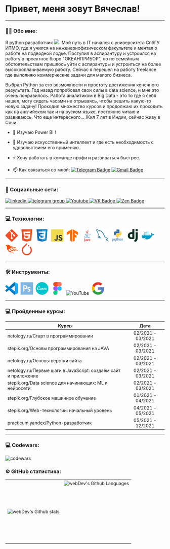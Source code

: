 # Привет, меня зовут Вячеслав!

---

### :man_technologist: Обо мне:

Я python разработчик <img src="https://media.giphy.com/media/WUlplcMpOCEmTGBtBW/giphy.gif" width="30px">. Мой путь в IT начался с университета СпбГУ ИТМО, где я учился на инженернофизическом факультете и мечтал о работе на подводной лодке. Поступил в аспирантуру и устроился на работу в проектное бюро "ОКЕАНПРИБОР", но по семейным обстоятельствам пришлось уйти с аспирантуры и устроиться на более высокооплачиваемую работу. Сейчас я перешел на работу freelance где выполняю коммерческие задачи для малого бизнеса. 

Выбрал Python за его возможности и простоту достижения конечного результата. Год назад попробовал свои силы в data science, и мне это очень понравилось. Работа аналитиком в Big Data - это то где я себя нашел, могу сидеть часами не отрываясь, чтобы решить какую-то новую задачу! Проходил множество курсов и продолжаю их проходить как на английском так и на руском языке, постоянно читаю и развиваюсь. Что еще интересного... Жил 7 лет в Индии, сейчас живу в Сочи. 

- :telescope: Изучаю Power BI !

- :seedling: Изучаю искусственный интеллект и где есть необходимость с удовольствием его применяю.

- :zap: Хочу работать в команде профи и развиваться быстрее.

- :mailbox: Как связаться со мной: [![Telegram Badge](https://img.shields.io/badge/-beom_molchun-blue?style=flat&logo=Telegram&logoColor=white)](https://t.me/Beom_molchun) [![Gmail Badge](https://img.shields.io/badge/-Gmail-red?style=flat&logo=Gmail&logoColor=white)](mailto:beom.mantra@gmail.com)

---

### 🤝 Социальные сети:

  <div id="badges">
    <a href="https://www.linkedin.com/in/be0m" target="_blank">
      <img src="https://cdn-icons-png.flaticon.com/512/2504/2504799.png" width="40" height="40" alt="linkedin" />
    </a>
    <a href="https://t.me/beom_molchun" target="_blank">
      <img src="https://cdn-icons-png.flaticon.com/512/2111/2111646.png" width="40" height="40" alt="telegram group" />
    </a>
    <a href="https://www.youtube.com/channel/UC2AnBHVrnlVGpgyEDaRnVnA" target="_blank">
      <img src="https://cdn-icons-png.flaticon.com/512/3670/3670147.png" width="40" height="40" alt="Youtube"/>
    </a>
    <a href="https://vk.com/ramanov_vyacheslav" target="_blank">
      <img src="https://cdn-icons-png.flaticon.com/512/145/145813.png" width="40" height="40" alt="VK Badge"/>
    </a>
    <a href="https://dzen.ru/ai_" target="_blank">
      <img src="https://upload.wikimedia.org/wikipedia/commons/thumb/a/ab/Yandex_Zen_logo_icon.svg/1024px-Yandex_Zen_logo_icon.svg.png" width="40" height="40" alt="Zen Badge"/>
    </a>
  </div>

---

### 💻 Технологии:

<div>
  <img src="https://github.com/devicons/devicon/blob/master/icons/git/git-original.svg" title="git" alt="git" width="40" height="40"/>&nbsp
  <img src="https://github.com/devicons/devicon/blob/master/icons/html5/html5-original.svg" title="html5" alt="html5" width="40" height="40"/>&nbsp
  <img src="https://github.com/devicons/devicon/blob/master/icons/css3/css3-original.svg" title="css" alt="css" width="40" height="40"/>&nbsp
  <img src="https://github.com/devicons/devicon/blob/master/icons/javascript/javascript-original.svg" title="javascript" alt="javascript" width="40" height="40"/>&nbsp
  <img src="https://github.com/devicons/devicon/blob/master/icons/tensorflow/tensorflow-original.svg" title="TensorFlow" alt="TensorFlow" width="40" height="40"/>&nbsp
  <img src="https://github.com/devicons/devicon/blob/master/icons/java/java-original-wordmark.svg" title="java" alt="java" width="40" height="40"/>&nbsp
  <img src="https://github.com/devicons/devicon/blob/master/icons/mysql/mysql-original.svg" title="mySQL" alt="mySQL" width="40" height="40"/>&nbsp
  <img src="https://github.com/devicons/devicon/blob/master/icons/python/python-original-wordmark.svg" title="python" alt="python" width="40" height="40"/>&nbsp
  <img src="https://github.com/devicons/devicon/blob/master/icons/django/django-plain.svg" title="Django" alt="Django" width="40" height="40"/>&nbsp
  <img src="https://github.com/devicons/devicon/blob/master/icons/docker/docker-plain.svg" title="Docker" alt="Docker" width="40" height="40"/>&nbsp
  <img src="https://github.com/devicons/devicon/blob/master/icons/phoenix/phoenix-original.svg" title="phoenix" alt="phoenix" width="40" height="40"/>&nbsp
  <img src="https://github.com/devicons/devicon/blob/master/icons/pytorch/pytorch-original.svg" title="PyTorch" alt="PyTorch" width="40" height="40"/>&nbsp;
</div>

---

### 🛠 Инструменты:

<div>
  <img src="https://github.com/devicons/devicon/blob/master/icons/vscode/vscode-original.svg" title="vscode" alt="vscode" width="40" height="40"/>&nbsp;
  <img src="https://github.com/devicons/devicon/blob/master/icons/photoshop/photoshop-plain.svg" title="photoshop" alt="photoshop" width="40" height="40"/>&nbsp;
  <img src="https://github.com/devicons/devicon/blob/master/icons/canva/canva-original.svg" title="canva" alt="canva" width="40" height="40"/>&nbsp;
  <img src="https://github.com/devicons/devicon/blob/master/icons/figma/figma-original.svg" title="figma" alt="figma" width="40" height="40"/>&nbsp;
  <img src="https://upload.wikimedia.org/wikipedia/commons/9/9e/YouTube_Logo_%282013-2017%29.svg" title="YouTube" alt="YouTube" width="40" height="40"/>&nbsp;
  <img src="https://github.com/devicons/devicon/blob/master/icons/google/google-original.svg" title="google" alt="google" width="40" height="40"/>&nbsp;
</div>

---

### 💻 Пройденные курсы:

| Курсы                                                           | Дата              |
| ----------------------------------------------------------------| :---------------: |
| netology.ru/Старт в программировании                            | 02/2021 - 03/2021 |
| stepik.org/Основы программирования на JAVA                      | 02/2021 - 03/2021 |
| netology.ru/Основы верстки сайта                                | 02/2021 - 03/2021 |
| netology.ru/Первые шаги в JavaScript: создаём сайт и приложение | 02/2021 - 03/2021 |
| stepik.org/Data science для начинающих: ML и нейросети          | 02/2021 - 03/2021 |
| stepik.org/Глубокое машинное обучение                           | 01/2021 - 04/2021 |
| stepik.org/Web-технологии: начальный уровень                    | 04/2021 - 05/2021 |
| practicum.yandex/Python-разработчик                             | 05/2021 - 12/2021 |

---

### 💻 Codewars:

![codewars](https://www.codewars.com/users/VinodBih/badges/large)

### ⚙️ GitHub статистика:

<table>
  <tr>
    <td>
      <img align="left" src="http://github-readme-streak-stats.herokuapp.com?user=VinodBih&theme=dark&background=000000" alt="webDev's Github stats" />
    </td>
    <td>
      <img height="195px" align="right" alt="webDev's Github Languages" src="https://github-readme-stats-sigma-five.vercel.app/api/top-langs/?username=abhisheknaiidu&layout=compact&theme=vision-friendly-dark" />
    </td>
  </tr>
